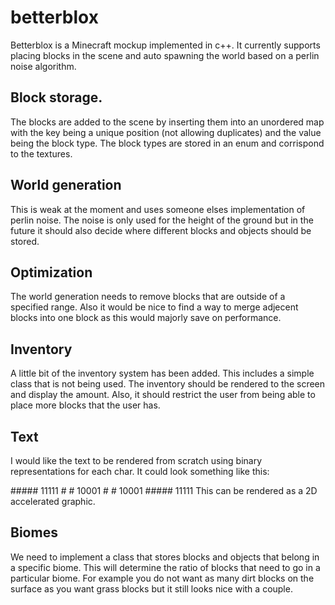 # betterblox

Betterblox is a Minecraft mockup implemented in c++. It currently supports placing blocks in the scene and auto spawning the world based on a perlin noise algorithm. 

## Block storage. 
The blocks are added to the scene by inserting them into an unordered map with the key being a unique position (not allowing duplicates) and the value being the block type. 
The block types are stored in an enum and corrispond to the textures. 

## World generation
This is weak at the moment and uses someone elses implementation of perlin noise. The noise is only used for the height of the ground but in the future it should also decide where different blocks and objects should be stored. 

## Optimization
The world generation needs to remove blocks that are outside of a specified range. Also it would be nice to find a way to merge adjecent blocks into one block as this would majorly save on performance. 

## Inventory
A little bit of the inventory system has been added. This includes a simple class that is not being used. The inventory should be rendered to the screen and display the amount. Also, it should restrict the user from being able to place more blocks that the user has. 

## Text 
I would like the text to be rendered from scratch using binary representations for each char. It could look something like this: 

\##### 11111
\#   # 10001
\#   # 10001
\##### 11111
This can be rendered as a 2D accelerated graphic. 

## Biomes
We need to implement a class that stores blocks and objects that belong in a specific biome. This will determine the ratio of blocks that need to go in a particular biome. For example you do not want as many dirt blocks on the surface as you want grass blocks but it still looks nice with a couple. 

